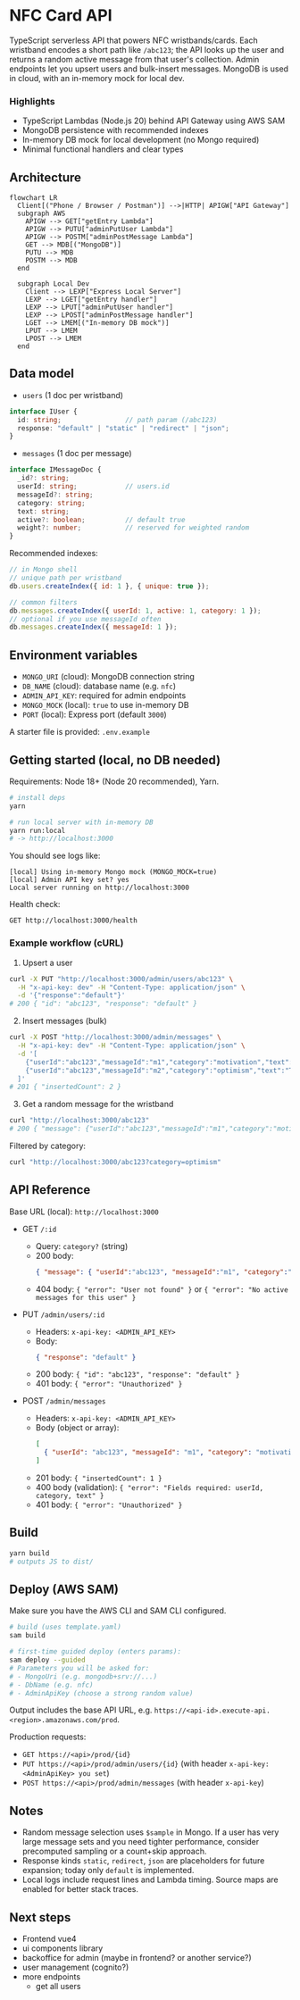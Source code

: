 # NFC Card API

TypeScript serverless API that powers NFC wristbands/cards. Each wristband encodes a short path like `/abc123`; the API looks up the user and returns a random active message from that user's collection. Admin endpoints let you upsert users and bulk-insert messages. MongoDB is used in cloud, with an in-memory mock for local dev.

### Highlights
- TypeScript Lambdas (Node.js 20) behind API Gateway using AWS SAM
- MongoDB persistence with recommended indexes
- In-memory DB mock for local development (no Mongo required)
- Minimal functional handlers and clear types

## Architecture
```mermaid
flowchart LR
  Client[("Phone / Browser / Postman")] -->|HTTP| APIGW["API Gateway"]
  subgraph AWS
    APIGW --> GET["getEntry Lambda"]
    APIGW --> PUTU["adminPutUser Lambda"]
    APIGW --> POSTM["adminPostMessage Lambda"]
    GET --> MDB[("MongoDB")]
    PUTU --> MDB
    POSTM --> MDB
  end

  subgraph Local Dev
    Client --> LEXP["Express Local Server"]
    LEXP --> LGET["getEntry handler"]
    LEXP --> LPUT["adminPutUser handler"]
    LEXP --> LPOST["adminPostMessage handler"]
    LGET --> LMEM[("In-memory DB mock")]
    LPUT --> LMEM
    LPOST --> LMEM
  end
```

## Data model
- `users` (1 doc per wristband)
```ts
interface IUser {
  id: string;                // path param (/abc123)
  response: "default" | "static" | "redirect" | "json";
}
```
- `messages` (1 doc per message)
```ts
interface IMessageDoc {
  _id?: string;
  userId: string;            // users.id
  messageId?: string;
  category: string;
  text: string;
  active?: boolean;          // default true
  weight?: number;           // reserved for weighted random
}
```

Recommended indexes:
```js
// in Mongo shell
// unique path per wristband
db.users.createIndex({ id: 1 }, { unique: true });

// common filters
db.messages.createIndex({ userId: 1, active: 1, category: 1 });
// optional if you use messageId often
db.messages.createIndex({ messageId: 1 });
```

## Environment variables
- `MONGO_URI` (cloud): MongoDB connection string
- `DB_NAME` (cloud): database name (e.g. `nfc`)
- `ADMIN_API_KEY`: required for admin endpoints
- `MONGO_MOCK` (local): `true` to use in-memory DB
- `PORT` (local): Express port (default `3000`)

A starter file is provided: `.env.example`

## Getting started (local, no DB needed)
Requirements: Node 18+ (Node 20 recommended), Yarn.

```bash
# install deps
yarn

# run local server with in-memory DB
yarn run:local
# -> http://localhost:3000
```

You should see logs like:
```
[local] Using in-memory Mongo mock (MONGO_MOCK=true)
[local] Admin API key set? yes
Local server running on http://localhost:3000
```

Health check:
```
GET http://localhost:3000/health
```

### Example workflow (cURL)
1) Upsert a user
```bash
curl -X PUT "http://localhost:3000/admin/users/abc123" \
  -H "x-api-key: dev" -H "Content-Type: application/json" \
  -d '{"response":"default"}'
# 200 { "id": "abc123", "response": "default" }
```

2) Insert messages (bulk)
```bash
curl -X POST "http://localhost:3000/admin/messages" \
  -H "x-api-key: dev" -H "Content-Type: application/json" \
  -d '[
    {"userId":"abc123","messageId":"m1","category":"motivation","text":"Trust your instinct.","active":true},
    {"userId":"abc123","messageId":"m2","category":"optimism","text":"Today is a good day.","active":true}
  ]'
# 201 { "insertedCount": 2 }
```

3) Get a random message for the wristband
```bash
curl "http://localhost:3000/abc123"
# 200 { "message": {"userId":"abc123","messageId":"m1","category":"motivation","text":"Trust your instinct.","active":true,"weight":1} }
```

Filtered by category:
```bash
curl "http://localhost:3000/abc123?category=optimism"
```

## API Reference
Base URL (local): `http://localhost:3000`

- GET `/:id`
  - Query: `category?` (string)
  - 200 body:
    ```json
    { "message": { "userId":"abc123", "messageId":"m1", "category":"motivation", "text":"...", "active":true, "weight":1 } }
    ```
  - 404 body: `{ "error": "User not found" }` or `{ "error": "No active messages for this user" }`

- PUT `/admin/users/:id`
  - Headers: `x-api-key: <ADMIN_API_KEY>`
  - Body:
    ```json
    { "response": "default" }
    ```
  - 200 body: `{ "id": "abc123", "response": "default" }`
  - 401 body: `{ "error": "Unauthorized" }`

- POST `/admin/messages`
  - Headers: `x-api-key: <ADMIN_API_KEY>`
  - Body (object or array):
    ```json
    [
      { "userId": "abc123", "messageId": "m1", "category": "motivation", "text": "...", "active": true, "weight": 1 }
    ]
    ```
  - 201 body: `{ "insertedCount": 1 }`
  - 400 body (validation): `{ "error": "Fields required: userId, category, text" }`
  - 401 body: `{ "error": "Unauthorized" }`

## Build
```bash
yarn build
# outputs JS to dist/
```

## Deploy (AWS SAM)
Make sure you have the AWS CLI and SAM CLI configured.

```bash
# build (uses template.yaml)
sam build

# first-time guided deploy (enters params):
sam deploy --guided
# Parameters you will be asked for:
# - MongoUri (e.g. mongodb+srv://...)
# - DbName (e.g. nfc)
# - AdminApiKey (choose a strong random value)
```

Output includes the base API URL, e.g. `https://<api-id>.execute-api.<region>.amazonaws.com/prod`.

Production requests:
- `GET https://<api>/prod/{id}`
- `PUT https://<api>/prod/admin/users/{id}` (with header `x-api-key: <AdminApiKey> you set`)
- `POST https://<api>/prod/admin/messages` (with header `x-api-key`)

## Notes
- Random message selection uses `$sample` in Mongo. If a user has very large message sets and you need tighter performance, consider precomputed sampling or a count+skip approach.
- Response kinds `static`, `redirect`, `json` are placeholders for future expansion; today only `default` is implemented.
- Local logs include request lines and Lambda timing. Source maps are enabled for better stack traces.

## Next steps
- Frontend vue4
- ui components library
- backoffice for admin (maybe in frontend? or another service?)
- user management (cognito?)
- more endpoints
  - get all users

